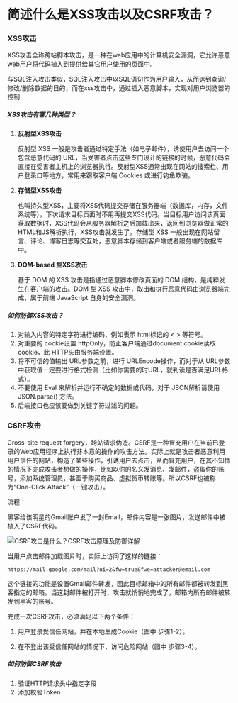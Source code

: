 # 简述什么是XSS攻击以及CSRF攻击？

### XSS攻击

XSS攻击全称跨站脚本攻击，是一种在web应用中的计算机安全漏洞，它允许恶意web用户将代码植入到提供给其它用户使用的页面中。

与SQL注入攻击类似，SQL注入攻击中以SQL语句作为用户输入，从而达到查询/修改/删除数据的目的，而在xss攻击中，通过插入恶意脚本，实现对用户浏览器的控制

##### XSS攻击有哪几种类型？

1. **反射型XSS攻击**

   反射型 XSS 一般是攻击者通过特定手法（如电子邮件），诱使用户去访问一个包含恶意代码的 URL，当受害者点击这些专门设计的链接的时候，恶意代码会直接在受害者主机上的浏览器执行。反射型XSS通常出现在网站的搜索栏、用户登录口等地方，常用来窃取客户端 Cookies 或进行钓鱼欺骗。

2. **存储型XSS攻击**

   也叫持久型XSS，主要将XSS代码提交存储在服务器端（数据库，内存，文件系统等），下次请求目标页面时不用再提交XSS代码。当目标用户访问该页面获取数据时，XSS代码会从服务器解析之后加载出来，返回到浏览器做正常的HTML和JS解析执行，XSS攻击就发生了。存储型 XSS 一般出现在网站留言、评论、博客日志等交互处，恶意脚本存储到客户端或者服务端的数据库中。

3. **DOM-based 型XSS攻击**

   基于 DOM 的 XSS 攻击是指通过恶意脚本修改页面的 DOM 结构，是纯粹发生在客户端的攻击。DOM 型 XSS 攻击中，取出和执行恶意代码由浏览器端完成，属于前端 JavaScript 自身的安全漏洞。

##### 如何防御XSS攻击？

1. 对输入内容的特定字符进行编码，例如表示 html标记的 < > 等符号。
2. 对重要的 cookie设置 httpOnly，防止客户端通过document.cookie读取 cookie，此 HTTP头由服务端设置。
3. 将不可信的值输出 URL参数之前，进行 URLEncode操作，而对于从 URL参数中获取值一定要进行格式检测（比如你需要的时URL，就判读是否满足URL格式）。
4. 不要使用 Eval 来解析并运行不确定的数据或代码，对于 JSON解析请使用 JSON.parse() 方法。
5. 后端接口也应该要做到关键字符过滤的问题。

### CSRF攻击

Cross-site request forgery，跨站请求伪造。CSRF是一种冒充用户在当前已登录的Web应用程序上执行非本意的操作的攻击方法。实际上就是攻击者恶意利用用户信任的网站，构造了某些操作，引诱用户去点击，从而冒充用户，在其不知情的情况下完成攻击者想做的操作，比如以你的名义发消息、发邮件，盗取你的账号，添加系统管理员，甚至于购买商品、虚拟货币转账等。所以CSRF也被称为“One-Click Attack”（一键攻击）。

流程：

黑客给该明星的Gmail账户发了一封Email，邮件内容是一张图片，发送邮件中被植入了CSRF代码。

![CSRF攻击是什么？CSRF攻击原理及防御详解](https://www.idcbest.com/newsadmin/upFile/2019-12/2019122700013.jpg)

当用户点击邮件加载图片时，实际上访问了这样的链接：

```
https://mail.google.com/mail?ui=2&fw=true&fwe=attacker@email.com
```

这个链接的功能是设置Gmail邮件转发，因此目标邮箱中的所有邮件都被转发到黑客指定的邮箱。当这封邮件被打开时，攻击就悄悄地完成了，邮箱内所有邮件被转发到黑客的账号。

完成一次CSRF攻击，必须满足以下两个条件：

1. 用户登录受信任网站，并在本地生成Cookie（图中 步骤1-2）。

2. 在不登出该受信任网站的情况下，访问危险网站（图中 步骤3-4）。

##### 如何防御CSRF攻击

1. 验证HTTP请求头中指定字段
2. 添加校验Token